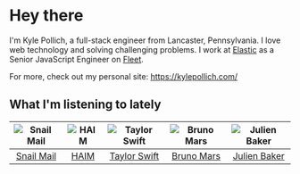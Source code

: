 # Hey there


I'm Kyle Pollich, a full-stack engineer from Lancaster, Pennsylvania. I love web technology and solving challenging problems.
I work at [Elastic](https://www.elastic.co/) as a Senior JavaScript Engineer on [Fleet](https://www.elastic.co/guide/en/fleet/current/fleet-overview.html).

For more, check out my personal site: https://kylepollich.com/

## What I'm listening to lately

<!-- begin artists -->
  |![Snail Mail](https://i.scdn.co/image/ab6761610000f178d17078227246fc97957c7108)|![HAIM](https://i.scdn.co/image/ab6761610000f178a688abfbbed1037befa47232)|![Taylor Swift](https://i.scdn.co/image/ab6761610000f1789e3acf1eaf3b8846e836f441)|![Bruno Mars](https://i.scdn.co/image/ab6761610000f178c36dd9eb55fb0db4911f25dd)|![Julien Baker](https://i.scdn.co/image/ab6761610000f17818d2e50502f980f076053a1c)|
  |:---:|:---:|:---:|:---:|:---:|
  |[Snail Mail](https://open.spotify.com/artist/4QkSD9TRUnMtI8Fq1jXJJe)|[HAIM](https://open.spotify.com/artist/4Ui2kfOqGujY81UcPrb5KE)|[Taylor Swift](https://open.spotify.com/artist/06HL4z0CvFAxyc27GXpf02)|[Bruno Mars](https://open.spotify.com/artist/0du5cEVh5yTK9QJze8zA0C)|[Julien Baker](https://open.spotify.com/artist/12zbUHbPHL5DGuJtiUfsip)|
<!-- end artists -->
